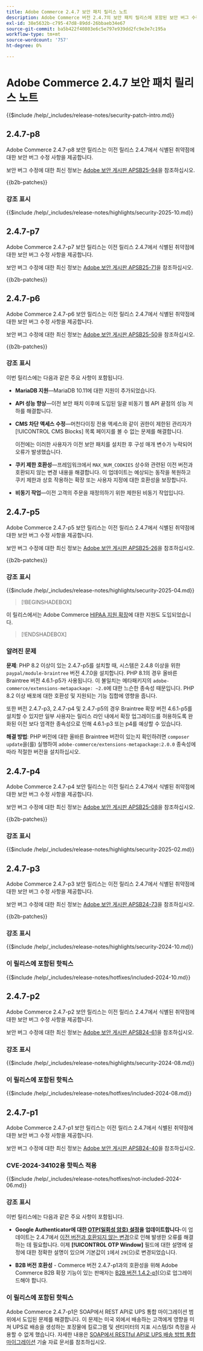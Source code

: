 ```yaml
---
title: Adobe Commerce 2.4.7 보안 패치 릴리스 노트
description: Adobe Commerce 버전 2.4.7의 보안 패치 릴리스에 포함된 보안 버그 수정, 보안 개선 사항 및 기타 보안 관련 업데이트에 대해 알아봅니다.
exl-id: 38e5632b-c795-47d8-89dd-26bbaeb34e67
source-git-commit: ba5b422f40803e6c5e797e939dd2fc9e3e7c195a
workflow-type: tm+mt
source-wordcount: '757'
ht-degree: 0%

---
```


# Adobe Commerce 2.4.7 보안 패치 릴리스 노트

{{$include /help/_includes/release-notes/security-patch-intro.md}}

## 2.4.7-p8

Adobe Commerce 2.4.7-p8 보안 릴리스는 이전 릴리스 2.4.7에서 식별된 취약점에 대한 보안 버그 수정 사항을 제공합니다.

보안 버그 수정에 대한 최신 정보는 [Adobe 보안 게시판 APSB25-94](https://helpx.adobe.com/security/products/magento/apsb25-94.html)을 참조하십시오.

{{b2b-patches}}

### 강조 표시

{{$include /help/_includes/release-notes/highlights/security-2025-10.md}}

## 2.4.7-p7

Adobe Commerce 2.4.7-p7 보안 릴리스는 이전 릴리스 2.4.7에서 식별된 취약점에 대한 보안 버그 수정 사항을 제공합니다.

보안 버그 수정에 대한 최신 정보는 [Adobe 보안 게시판 APSB25-71](https://helpx.adobe.com/security/products/magento/apsb25-71.html)을 참조하십시오.

{{b2b-patches}}

## 2.4.7-p6

Adobe Commerce 2.4.7-p6 보안 릴리스는 이전 릴리스 2.4.7에서 식별된 취약점에 대한 보안 버그 수정 사항을 제공합니다.

보안 버그 수정에 대한 최신 정보는 [Adobe 보안 게시판 APSB25-50](https://helpx.adobe.com/security/products/magento/apsb25-50.html)을 참조하십시오.

{{b2b-patches}}

### 강조 표시

이번 릴리스에는 다음과 같은 주요 사항이 포함됩니다.

* **MariaDB 지원**—MariaDB 10.11에 대한 지원이 추가되었습니다.

* **API 성능 향상**—이전 보안 패치 이후에 도입된 일괄 비동기 웹 API 끝점의 성능 저하를 해결합니다.<!-- AC-14078 -->

* **CMS 차단 액세스 수정**—머천다이징 전용 액세스와 같이 권한이 제한된 관리자가 [!UICONTROL CMS Blocks] 목록 페이지를 볼 수 없는 문제를 해결합니다.

  이전에는 이러한 사용자가 이전 보안 패치를 설치한 후 구성 매개 변수가 누락되어 오류가 발생했습니다.<!-- AC-14087 -->

* **쿠키 제한 호환성**—프레임워크에서 `MAX_NUM_COOKIES` 상수와 관련된 이전 버전과 호환되지 않는 변경 내용을 해결합니다. 이 업데이트는 예상되는 동작을 복원하고 쿠키 제한과 상호 작용하는 확장 또는 사용자 지정에 대한 호환성을 보장합니다.<!-- AC-14475 -->

* **비동기 작업**—이전 고객의 주문을 재정의하기 위한 제한된 비동기 작업입니다.<!-- AC-13917 -->

## 2.4.7-p5

Adobe Commerce 2.4.7-p5 보안 릴리스는 이전 릴리스 2.4.7에서 식별된 취약점에 대한 보안 버그 수정 사항을 제공합니다.

보안 버그 수정에 대한 최신 정보는 [Adobe 보안 게시판 APSB25-26](https://helpx.adobe.com/security/products/magento/apsb25-26.html)을 참조하십시오.

{{b2b-patches}}

### 강조 표시

{{$include /help/_includes/release-notes/highlights/security-2025-04.md}}

>[!BEGINSHADEBOX]

이 릴리스에서는 Adobe Commerce [HIPAA 지원 확장](https://experienceleague.adobe.com/en/docs/commerce-admin/start/compliance/hipaa-ready-service/overview)에 대한 지원도 도입되었습니다.

>[!ENDSHADEBOX]

### 알려진 문제

**문제**: PHP 8.2 이상이 있는 2.4.7-p5를 설치할 때, 시스템은 2.4.8 이상을 위한 `paypal/module-braintree` 버전 4.7.0을 설치합니다. PHP 8.1의 경우 올바른 Braintree 버전 4.6.1-p5가 사용됩니다. 이 불일치는 메타패키지의 `adobe-commerce/extensions-metapackage: ~2.0`에 대한 느슨한 종속성 때문입니다. PHP 8.2 이상 배포에 대한 호환성 및 지원되는 기능 집합에 영향을 줍니다.<!-- ACPLTSRV-6276) -->

또한 버전 2.4.7-p3, 2.4.7-p4 및 2.4.7-p5의 경우 Braintree 확장 버전 4.6.1-p5를 설치할 수 있지만 일부 사용자는 릴리스 라인 내에서 확장 업그레이드를 허용하도록 완화된 이전 보다 엄격한 종속성으로 인해 4.6.1-p3 또는 p4를 예상할 수 있습니다. <!-- AC-14430 -->

**해결 방법**: PHP 버전에 대한 올바른 Braintree 버전이 있는지 확인하려면 `composer update`을(를) 실행하여 `adobe-commerce/extensions-metapackage:2.0.0` 종속성에 따라 적절한 버전을 설치하십시오.

## 2.4.7-p4

Adobe Commerce 2.4.7-p4 보안 릴리스는 이전 릴리스 2.4.7에서 식별된 취약점에 대한 보안 버그 수정 사항을 제공합니다.

보안 버그 수정에 대한 최신 정보는 [Adobe 보안 게시판 APSB25-08](https://helpx.adobe.com/security/products/magento/apsb25-08.html)을 참조하십시오.

{{b2b-patches}}

### 강조 표시

{{$include /help/_includes/release-notes/highlights/security-2025-02.md}}

## 2.4.7-p3

Adobe Commerce 2.4.7-p3 보안 릴리스는 이전 릴리스 2.4.7에서 식별된 취약점에 대한 보안 버그 수정 사항을 제공합니다.

보안 버그 수정에 대한 최신 정보는 [Adobe 보안 게시판 APSB24-73](https://helpx.adobe.com/security/products/magento/apsb24-73.html)을 참조하십시오.

{{b2b-patches}}

### 강조 표시

{{$include /help/_includes/release-notes/highlights/security-2024-10.md}}

### 이 릴리스에 포함된 핫픽스

{{$include /help/_includes/release-notes/hotfixes/included-2024-10.md}}

## 2.4.7-p2

Adobe Commerce 2.4.7-p2 보안 릴리스는 이전 릴리스 2.4.7에서 식별된 취약점에 대한 보안 버그 수정 사항을 제공합니다.

보안 버그 수정에 대한 최신 정보는 [Adobe 보안 게시판 APSB24-61](https://helpx.adobe.com/security/products/magento/apsb24-61.html)을 참조하십시오.

### 강조 표시

{{$include /help/_includes/release-notes/highlights/security-2024-08.md}}

### 이 릴리스에 포함된 핫픽스

{{$include /help/_includes/release-notes/hotfixes/included-2024-08.md}}

## 2.4.7-p1

Adobe Commerce 2.4.7-p1 보안 릴리스는 이전 릴리스 2.4.7에서 식별된 취약점에 대한 보안 버그 수정 사항을 제공합니다.

보안 버그 수정에 대한 최신 정보는 [Adobe 보안 게시판 APSB24-40](https://helpx.adobe.com/security/products/magento/apsb24-40.html)을 참조하십시오.

### CVE-2024-34102용 핫픽스 적용

{{$include /help/_includes/release-notes/hotfixes/not-included-2024-06.md}}

### 강조 표시

이번 릴리스에는 다음과 같은 주요 사항이 포함됩니다.

* **Google Authenticator에 대한 [OTP(일회성 암호) 설정](https://experienceleague.adobe.com/en/docs/commerce-admin/systems/security/2fa/security-two-factor-authentication#google)을 업데이트합니다**-이 업데이트는 2.4.7에서 [이전 버전과 호환되지 않는 변경](https://developer.adobe.com/commerce/php/development/backward-incompatible-changes/highlights/#new-system-configuration-validation-for-two-factor-authentication-otp_window-value)으로 인해 발생한 오류를 해결하는 데 필요합니다. 이제 **[!UICONTROL OTP Window]** 필드에 대한 설명에 설정에 대한 정확한 설명이 있으며 기본값이 `1`에서 `29`(으)로 변경되었습니다.

* **B2B 버전 호환성** - Commerce 버전 2.4.7-p1과의 호환성을 위해 Adobe Commerce B2B 확장 기능이 있는 판매자는 [B2B 버전 1.4.2-p1](https://experienceleague.adobe.com/en/docs/commerce-admin/b2b/release-notes#b2b-v142-p1)&#x200B;(으)로 업그레이드해야 합니다.

### 이 릴리스에 포함된 핫픽스

Adobe Commerce 2.4.7-p1은 SOAP에서 REST API로 UPS 통합 마이그레이션 범위에서 도입된 문제를 해결합니다. 이 문제는 미국 외에서 배송하는 고객에게 영향을 미쳐 UPS로 배송을 생성하는 포장물에 킬로그램 및 센티미터의 지표 시스템/SI 측정을 사용할 수 없게 했습니다. 자세한 내용은 [SOAP에서 RESTful API로 UPS 배송 방법 통합 마이그레이션](https://experienceleague.adobe.com/en/docs/commerce-knowledge-base/kb/troubleshooting/known-issues-patches-attached/ups-shipping-method-integration-migration-from-soap-to-restful-api) 기술 자료 문서를 참조하십시오.

<!-- Last updated from includes: 2025-10-06 13:12:34 -->

